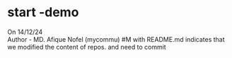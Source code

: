 # start -demo
On 14/12/24
<br>
Author - MD. Afique Nofel (mycommu) #M with README.md indicates that we modified the content of repos. and need to commit
